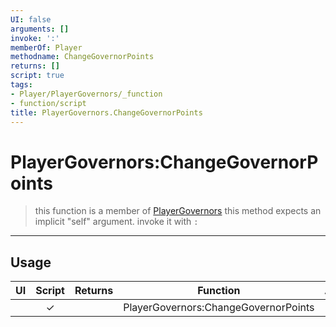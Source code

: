 ```yaml
---
UI: false
arguments: []
invoke: ':'
memberOf: Player
methodname: ChangeGovernorPoints
returns: []
script: true
tags:
- Player/PlayerGovernors/_function
- function/script
title: PlayerGovernors.ChangeGovernorPoints
---
```

# PlayerGovernors:ChangeGovernorPoints
> this function is a member of [PlayerGovernors](civ-6/lua/PlayerGovernors.md)
> this method expects an implicit "self" argument. invoke it with `:`
-----
## Usage
|  UI | Script | Returns | Function | Arguments |
|:---:|:------:|-------:|:--------:|:---------|
| |✓||PlayerGovernors:ChangeGovernorPoints||

